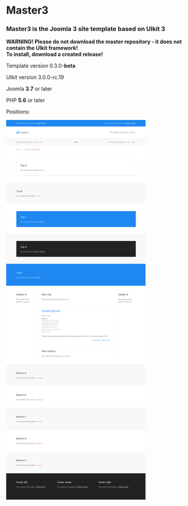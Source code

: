 # Master3

### Master3 is the Joomla 3 site template based on UIkit 3

**WARNING! Please do not download the master repository - it does not contain the UIkit framework! <br>To install, download a created release!**

Template version 0.3.0-**beta**

UIkit version 3.0.0-rc.19

Joomla **3.7** or later

PHP **5.6** or later

Positions:

![positions](positions.png)
